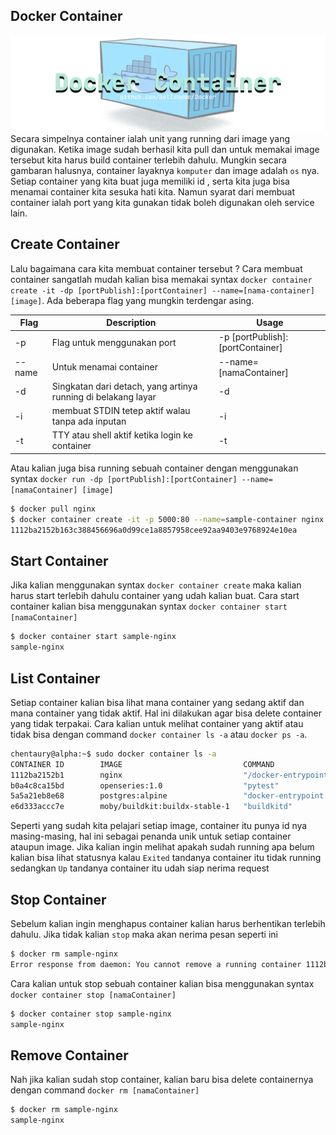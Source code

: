 ## Docker Container
![banner](../../.github/assets/docker-container.png)
Secara simpelnya container ialah unit yang running dari image yang digunakan. Ketika image sudah berhasil kita pull dan untuk memakai image tersebut kita harus build container terlebih dahulu. Mungkin secara gambaran halusnya, container layaknya `komputer` dan image adalah `os` nya. Setiap container yang kita buat juga memiliki id , serta kita juga bisa menamai container kita sesuka hati kita. Namun syarat dari membuat container ialah port yang kita gunakan tidak boleh digunakan oleh service lain.

## Create Container
Lalu bagaimana cara kita membuat container tersebut ? Cara membuat container sangatlah mudah kalian bisa memakai syntax `docker container create -it -dp [portPublish]:[portContainer] --name=[nama-container] [image]`. Ada beberapa flag yang mungkin terdengar asing. 

| Flag   | Description                                                   | Usage                            |
|--------|---------------------------------------------------------------|----------------------------------|
| -p     | Flag untuk menggunakan port                                   | -p [portPublish]:[portContainer] |
| --name | Untuk menamai container                                       | --name=[namaContainer]           |
| -d     | Singkatan dari detach, yang artinya running di belakang layar | -d                               |
| -i     | membuat STDIN tetep aktif walau tanpa ada inputan             | -i                               |
| -t     | TTY atau shell aktif ketika login ke container                | -t                               |

Atau kalian juga bisa running sebuah container dengan menggunakan syntax `docker run -dp [portPublish]:[portContainer] --name=[namaContainer] [image]`

```bash
$ docker pull nginx
$ docker container create -it -p 5000:80 --name=sample-container nginx
1112ba2152b163c388456696a0d99ce1a8857958cee92aa9403e9768924e10ea
```

## Start Container
Jika kalian menggunakan syntax `docker container create` maka kalian harus start terlebih dahulu container yang udah kalian buat. Cara start container kalian bisa menggunakan syntax `docker container start [namaContainer]`

```bash
$ docker container start sample-nginx
sample-nginx
```

## List Container
Setiap container kalian bisa lihat mana container yang sedang aktif dan mana container yang tidak aktif. Hal ini dilakukan agar bisa delete container yang tidak terpakai. Cara kalian untuk melihat container yang aktif atau tidak bisa dengan command `docker container ls -a` atau `docker ps -a`. 
```bash
chentaury@alpha:~$ sudo docker container ls -a
CONTAINER ID        IMAGE                           COMMAND                  CREATED             STATUS                    PORTS                    NAMES
1112ba2152b1        nginx                           "/docker-entrypoint.…"   47 seconds ago      Up 20 seconds             0.0.0.0:5000->80/tcp     sample-nginx
b0a4c8ca15bd        openseries:1.0                  "pytest"                 27 hours ago        Exited (0) 27 hours ago                            flamboyant_williamson
5a5a21eb8e68        postgres:alpine                 "docker-entrypoint.s…"   3 weeks ago         Up 6 minutes              0.0.0.0:5432->5432/tcp   postgresdb
e6d333accc7e        moby/buildkit:buildx-stable-1   "buildkitd"              5 weeks ago         Exited (1) 3 weeks ago                             buildx_buildkit_default
```
Seperti yang sudah kita pelajari setiap image, container itu punya id nya masing-masing, hal ini sebagai penanda unik untuk setiap container ataupun image. Jika kalian ingin melihat apakah sudah running apa belum kalian bisa lihat statusnya kalau `Exited` tandanya container itu tidak running sedangkan `Up` tandanya container itu udah siap nerima request

## Stop Container
Sebelum kalian ingin menghapus container kalian harus berhentikan terlebih dahulu. Jika tidak kalian `stop` maka akan nerima pesan seperti ini
```bash
$ docker rm sample-nginx
Error response from daemon: You cannot remove a running container 1112ba2152b163c388456696a0d99ce1a8857958cee92aa9403e9768924e10ea. Stop the container before attempting removal or force remove
```
Cara kalian untuk stop sebuah container kalian bisa menggunakan syntax `docker container stop [namaContainer]` 
```bash
$ docker container stop sample-nginx
sample-nginx
```

## Remove Container
Nah jika kalian sudah stop container, kalian baru bisa delete containernya dengan command `docker rm [namaContainer]`
```bash
$ docker rm sample-nginx
sample-nginx
```
